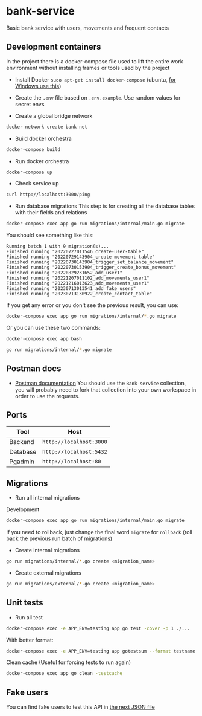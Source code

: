 # bank-service
Basic bank service with users, movements and frequent contacts

## Development containers
In the project there is a docker-compose file used to lift the entire work environment without installing frames or tools used by the project

- Install Docker `sudo apt-get install docker-compose` (ubuntu, [for Windows use this](https://docs.docker.com/desktop/install/windows-install))

- Create the `.env` file based on `.env.example`. Use random values for secret envs

- Create a global bridge network

```bash
docker network create bank-net
```

- Build docker orchestra

```bash
docker-compose build
```

- Run docker orchestra

```bash
docker-compose up
```

- Check service up

```bash
curl http://localhost:3000/ping
```

- Run database migrations
This step is for creating all the database tables with their fields and relations

```bash
docker-compose exec app go run migrations/internal/main.go migrate
```

You should see something like this:

```
Running batch 1 with 9 migration(s)...
Finished running "20220727011546_create-user-table"
Finished running "20220729143904_create-movement-table"
Finished running "20220730143904_trigger_set_balance_movement"
Finished running "20220730153904_trigger_create_bonus_movement"
Finished running "20220829231652_add_user1"
Finished running "20221207011102_add_movements_user1"
Finished running "20221216013623_add_movements_user1"
Finished running "20230713013541_add_fake_users"
Finished running "20230713130922_create_contact_table"
```

If you get any error or you don't see the previous result, you can use:

```bash
docker-compose exec app go run migrations/internal/*.go migrate
```

Or you can use these two commands:

```bash
docker-compose exec app bash
```
```bash
go run migrations/internal/*.go migrate
```

## Postman docs

- [Postman documentation](https://www.postman.com/jchiquinvdev/workspace/lab3)
You should use the `Bank-service` collection, you will probably need to fork that collection into your own workspace in order to use the requests.

## Ports

|Tool            |Host                           |
|----------------|-------------------------------|
|Backend		 |`http://localhost:3000`        |
|Database        |`http://localhost:5432`		 |
|Pgadmin         |`http://localhost:80`			 |

## Migrations

- Run all internal migrations

Development
```bash
docker-compose exec app go run migrations/internal/main.go migrate
```

If you need to rollback, just change the final word `migrate` for `rollback` (roll back the previous run batch of migrations)

- Create internal migrations

```bash
go run migrations/internal/*.go create <migration_name>
```

- Create external migrations

```bash
go run migrations/external/*.go create <migration_name>
```

## Unit tests

- Run all test

```bash
docker-compose exec -e APP_ENV=testing app go test -cover -p 1 ./...
```

With better format:
```bash
docker-compose exec -e APP_ENV=testing app gotestsum --format testname -- ./... -p 1 -count 1 -cover -coverprofile cover.out
```

Clean cache (Useful for forcing tests to run again)
```bash
docker-compose exec app go clean -testcache
```

## Fake users

You can find fake users to test this API in [the next JSON file](https://github.com/JChiquin/basic-bank-app/blob/main/backend/fixture/fake_clients_data.json)